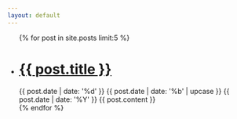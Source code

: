 ```yaml
---
layout: default
---
```

<ul class="posts">
{% for post in site.posts limit:5 %}
    <li class="post">
        <a href="{{ post.url }}"><h1>{{ post.title }}</h1></a>
        <span class="date">
            <span class="day">{{ post.date | date: '%d' }}</span>
            <span class="month"><abbr>{{ post.date | date: '%b' | upcase }}</abbr></span>
            <span class="year">{{ post.date | date: '%Y' }}</span>
        </span>
        {{ post.content }}
    </li>
{% endfor %}
</ul>

